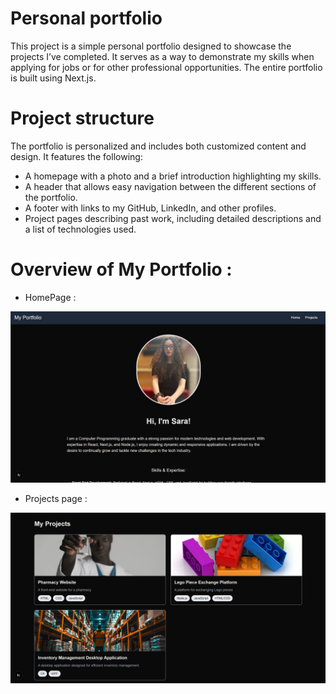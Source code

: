 # Personal portfolio 
This project is a simple personal portfolio designed to showcase the projects I’ve completed. It serves as a way to demonstrate my skills when applying for jobs or for other professional opportunities. The entire portfolio is built using Next.js.

# Project structure 
The portfolio is personalized and includes both customized content and design. It features the following:

- A homepage with a photo and a brief introduction highlighting my skills.
- A header that allows easy navigation between the different sections of the portfolio.
- A footer with links to my GitHub, LinkedIn, and other profiles.
- Project pages describing past work, including detailed descriptions and a list of technologies used.

# Overview of My Portfolio :

- HomePage :

![Homepage screenshot](/public/image/homePage.jpg)

- Projects page :

![Projects page screenshot](public/image/projects.png)
